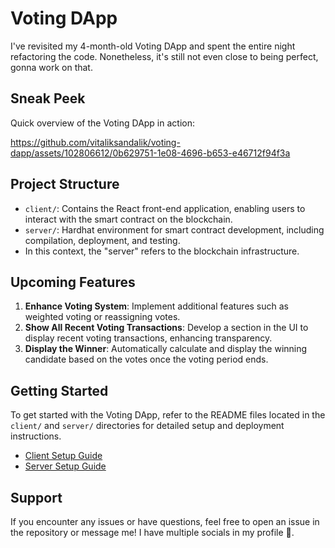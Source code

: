 # Voting DApp

I've revisited my 4-month-old Voting DApp and spent the entire night refactoring the code. Nonetheless, it's still not even close to being perfect, gonna work on that.

## Sneak Peek

Quick overview of the Voting DApp in action:

https://github.com/vitaliksandalik/voting-dapp/assets/102806612/0b629751-1e08-4696-b653-e46712f94f3a

## Project Structure

- `client/`: Contains the React front-end application, enabling users to interact with the smart contract on the blockchain.
- `server/`: Hardhat environment for smart contract development, including compilation, deployment, and testing.
- In this context, the "server" refers to the blockchain infrastructure.

## Upcoming Features

1. **Enhance Voting System**: Implement additional features such as weighted voting or reassigning votes.
2. **Show All Recent Voting Transactions**: Develop a section in the UI to display recent voting transactions, enhancing transparency.
3. **Display the Winner**: Automatically calculate and display the winning candidate based on the votes once the voting period ends.

## Getting Started

To get started with the Voting DApp, refer to the README files located in the `client/` and `server/` directories for detailed setup and deployment instructions.

- [Client Setup Guide](./client/README.md)
- [Server Setup Guide](./server/README.md)

## Support

If you encounter any issues or have questions, feel free to open an issue in the repository or message me! I have multiple socials in my profile 🔗.
